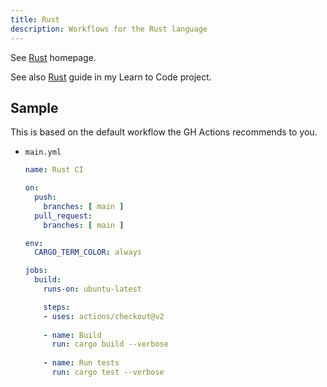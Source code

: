 ```yaml
---
title: Rust
description: Workflows for the Rust language
---
```


See [Rust](https://www.rust-lang.org/) homepage.

See also [Rust](https://github.com/MichaelCurrin/learn-to-code/tree/master/en/topics/scripting_languages/Rust) guide in my Learn to Code project.


## Sample

This is based on the default workflow the GH Actions recommends to you.

- `main.yml`
    ```yaml
    name: Rust CI

    on:
      push:
        branches: [ main ]
      pull_request:
        branches: [ main ]

    env:
      CARGO_TERM_COLOR: always

    jobs:
      build:
        runs-on: ubuntu-latest

        steps:
        - uses: actions/checkout@v2
        
        - name: Build
          run: cargo build --verbose
          
        - name: Run tests
          run: cargo test --verbose
    ```
